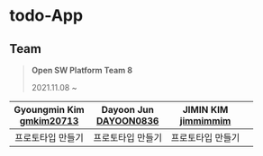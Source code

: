 # todo-App

## Team
> **Open SW Platform Team 8**
>
> 2021.11.08 ~


|Gyoungmin Kim<br>[gmkim20713](https://github.com/gmkim20713)|Dayoon Jun<br>[DAYOON0836](https://github.com/DAYOON0836)|JIMIN KIM<br>[jimmimmim](https://github.com/jimmimmim)|<br>|
|:---:|:---:|:---:|:---:|
|프로토타입 만들기|프로토타입 만들기|프로토타입 만들기||
